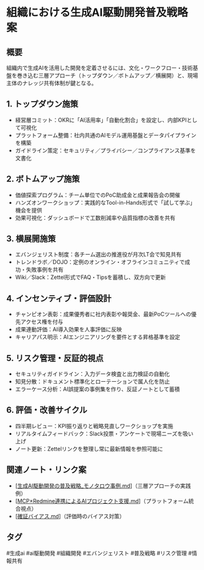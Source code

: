 # 組織における生成AI駆動開発普及戦略案

## 概要
組織内で生成AIを活用した開発を定着させるには、文化・ワークフロー・技術基盤を巻き込む三層アプローチ（トップダウン／ボトムアップ／横展開）と、現場主体のナレッジ共有体制が鍵となる。

## 1. トップダウン施策
- 経営層コミット：OKRに「AI活用率」「自動化割合」を設定し、内部KPIとして可視化
- プラットフォーム整備：社内共通のAIモデル運用基盤とデータパイプラインを構築
- ガイドライン策定：セキュリティ／プライバシー／コンプライアンス基準を文書化

## 2. ボトムアップ施策
- 価値探索プログラム：チーム単位でのPoC助成金と成果報告会の開催
- ハンズオンワークショップ：実践的なTool-in-Hands形式で「試して学ぶ」機会を提供
- 効果可視化：ダッシュボードで工数削減率や品質指標の改善を共有

## 3. 横展開施策
- エバンジェリスト制度：各チーム選出の推進役が月次LT会で知見共有
- トレンドラボ／DOJO：定例のオンライン・オフラインコミュニティで成功・失敗事例を共有
- Wiki／Slack：Zettel形式でFAQ・Tipsを蓄積し、双方向で更新

## 4. インセンティブ・評価設計
- チャンピオン表彰：成果優秀者に社内表彰や報奨金、最新PoCツールへの優先アクセス権を付与
- 成果連動評価：AI導入効果を人事評価に反映
- キャリアパス明示：AIエンジニアリングを要件とする昇格基準を設定

## 5. リスク管理・反証的視点
- セキュリティガイドライン：入力データ検査と出力検証の自動化
- 知見分散：ドキュメント標準化とローテーションで属人化を防止
- エラーケース分析：AI誤提案の事例集を作り、反証ノートとして蓄積

## 6. 評価・改善サイクル
- 四半期レビュー：KPI振り返りと戦略見直しワークショップを実施
- リアルタイムフィードバック：Slack投票・アンケートで現場ニーズを吸い上げ
- ノート更新：Zettelリンクを整理し常に最新情報を参照可能に

## 関連ノート・リンク案
- [[生成AI駆動開発の普及戦略_モノタロウ事例.md]]（三層アプローチの実践例）
- [[MCP×Redmine連携によるAIプロジェクト支援.md]]（プラットフォーム統合視点）
- [[確証バイアス.md]]（評価時のバイアス対策）

## タグ
#生成ai #ai駆動開発 #組織開発 #エバンジェリスト #普及戦略 #リスク管理 #情報共有


[//begin]: # "Autogenerated link references for markdown compatibility"
[生成AI駆動開発の普及戦略_モノタロウ事例.md]: %E7%94%9F%E6%88%90AI%E9%A7%86%E5%8B%95%E9%96%8B%E7%99%BA%E3%81%AE%E6%99%AE%E5%8F%8A%E6%88%A6%E7%95%A5_%E3%83%A2%E3%83%8E%E3%82%BF%E3%83%AD%E3%82%A6%E4%BA%8B%E4%BE%8B.md "生成AI駆動開発の普及戦略（モノタロウ事例まとめ）"
[MCP×Redmine連携によるAIプロジェクト支援.md]: MCP%C3%97Redmine%E9%80%A3%E6%90%BA%E3%81%AB%E3%82%88%E3%82%8BAI%E3%83%97%E3%83%AD%E3%82%B8%E3%82%A7%E3%82%AF%E3%83%88%E6%94%AF%E6%8F%B4.md "MCP×Redmine連携によるAIプロジェクト支援"
[確証バイアス.md]: ../%E7%A2%BA%E8%A8%BC%E3%83%90%E3%82%A4%E3%82%A2%E3%82%B9.md "確証バイアス"
[//end]: # "Autogenerated link references"

